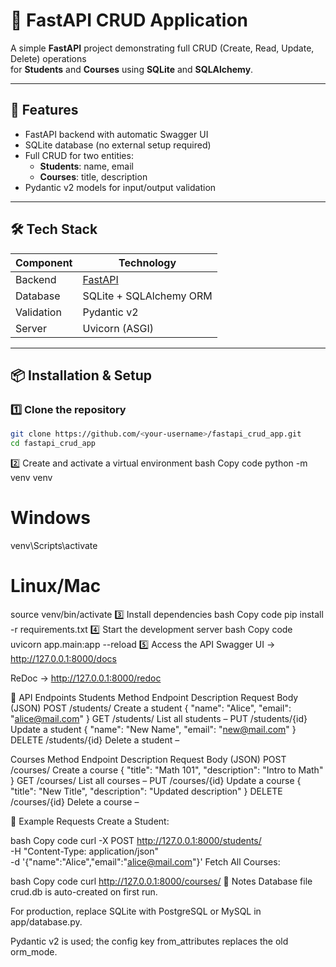 # 🎯 FastAPI CRUD Application
A simple **FastAPI** project demonstrating full CRUD (Create, Read, Update, Delete) operations  
for **Students** and **Courses** using **SQLite** and **SQLAlchemy**.

---

## 🚀 Features
- FastAPI backend with automatic Swagger UI
- SQLite database (no external setup required)
- Full CRUD for two entities:
  - **Students**: name, email
  - **Courses**: title, description
- Pydantic v2 models for input/output validation

---

## 🛠️ Tech Stack
| Component   | Technology           |
|-------------|----------------------|
| Backend     | [FastAPI](https://fastapi.tiangolo.com/) |
| Database    | SQLite + SQLAlchemy ORM |
| Validation  | Pydantic v2 |
| Server      | Uvicorn (ASGI) |

---

## 📦 Installation & Setup

### 1️⃣ Clone the repository
```bash
git clone https://github.com/<your-username>/fastapi_crud_app.git
cd fastapi_crud_app
```
2️⃣ Create and activate a virtual environment
bash
Copy code
python -m venv venv
# Windows
venv\Scripts\activate
# Linux/Mac
source venv/bin/activate
3️⃣ Install dependencies
bash
Copy code
pip install -r requirements.txt
4️⃣ Start the development server
bash
Copy code
uvicorn app.main:app --reload
5️⃣ Access the API
Swagger UI → http://127.0.0.1:8000/docs

ReDoc → http://127.0.0.1:8000/redoc

🔗 API Endpoints
Students
Method	Endpoint	Description	Request Body (JSON)
POST	/students/	Create a student	{ "name": "Alice", "email": "alice@mail.com" }
GET	/students/	List all students	–
PUT	/students/{id}	Update a student	{ "name": "New Name", "email": "new@mail.com" }
DELETE	/students/{id}	Delete a student	–

Courses
Method	Endpoint	Description	Request Body (JSON)
POST	/courses/	Create a course	{ "title": "Math 101", "description": "Intro to Math" }
GET	/courses/	List all courses	–
PUT	/courses/{id}	Update a course	{ "title": "New Title", "description": "Updated description" }
DELETE	/courses/{id}	Delete a course	–

🧪 Example Requests
Create a Student:

bash
Copy code
curl -X POST http://127.0.0.1:8000/students/ \
-H "Content-Type: application/json" \
-d '{"name":"Alice","email":"alice@mail.com"}'
Fetch All Courses:

bash
Copy code
curl http://127.0.0.1:8000/courses/
📝 Notes
Database file crud.db is auto-created on first run.

For production, replace SQLite with PostgreSQL or MySQL in app/database.py.

Pydantic v2 is used; the config key from_attributes replaces the old orm_mode.

